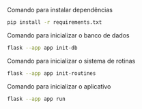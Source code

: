 Comando para instalar dependências
```bash
pip install -r requirements.txt
```

Comando para inicializar o banco de dados
```bash
flask --app app init-db
```

Comando para inicializar o sistema de rotinas
```bash
flask --app app init-routines
```

Comando para inicializar o aplicativo
```bash
flask --app app run
```
